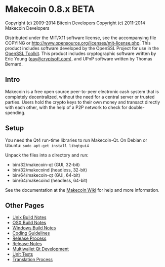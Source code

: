 Makecoin 0.8.x BETA
====================

Copyright (c) 2009-2014 Bitcoin Developers
Copyright (c) 2011-2014 Makecoin Developers

Distributed under the MIT/X11 software license, see the accompanying
file COPYING or http://www.opensource.org/licenses/mit-license.php.
This product includes software developed by the OpenSSL Project for use in the [OpenSSL Toolkit](http://www.openssl.org/). This product includes
cryptographic software written by Eric Young ([eay@cryptsoft.com](mailto:eay@cryptsoft.com)), and UPnP software written by Thomas Bernard.


Intro
---------------------
Makecoin is a free open source peer-to-peer electronic cash system that is
completely decentralized, without the need for a central server or trusted
parties.  Users hold the crypto keys to their own money and transact directly
with each other, with the help of a P2P network to check for double-spending.


Setup
---------------------
You need the Qt4 run-time libraries to run Makecoin-Qt. On Debian or Ubuntu:
	`sudo apt-get install libqtgui4`

Unpack the files into a directory and run:

- bin/32/makecoin-qt (GUI, 32-bit)
- bin/32/makecoind (headless, 32-bit)
- bin/64/makecoin-qt (GUI, 64-bit)
- bin/64/makecoind (headless, 64-bit)

See the documentation at the [Makecoin Wiki](http://makecoin.info)
for help and more information.


Other Pages
---------------------
- [Unix Build Notes](build-unix.md)
- [OSX Build Notes](build-osx.md)
- [Windows Build Notes](build-msw.md)
- [Coding Guidelines](coding.md)
- [Release Process](release-process.md)
- [Release Notes](release-notes.md)
- [Multiwallet Qt Development](multiwallet-qt.md)
- [Unit Tests](unit-tests.md)
- [Translation Process](translation_process.md)
